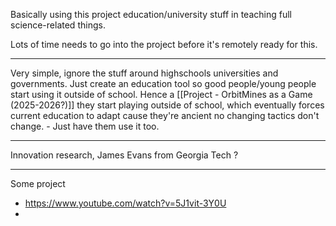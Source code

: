Basically using this project education/university stuff in teaching full science-related things.

Lots of time needs to go into the project before it's remotely ready for this.

---

Very simple, ignore the stuff around highschools universities and governments. Just create an education tool so good people/young people start using it outside of school. Hence a [[Project - OrbitMines as a Game (2025-2026?)]] they start playing outside of school, which eventually forces current education to adapt cause they're ancient no changing tactics don't change. - Just have them use it too.

---

Innovation research, James Evans from Georgia Tech ?

---

Some project
- https://www.youtube.com/watch?v=5J1vit-3Y0U
- 